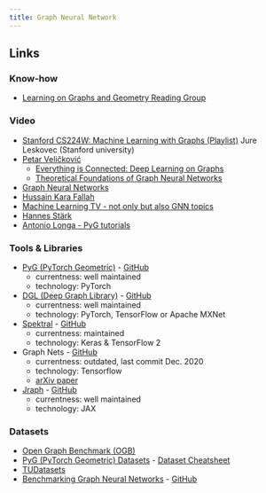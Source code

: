 ```yaml
---
title: Graph Neural Network
---
```


## Links

### Know-how
- [Learning on Graphs and Geometry Reading Group](https://hannes-stark.com/logag-reading-group)

### Video
- [Stanford CS224W: Machine Learning with Graphs (Playlist)](https://www.youtube.com/watch?v=JAB_plj2rbA&list=PLoROMvodv4rPLKxIpqhjhPgdQy7imNkDn) Jure Leskovec (Stanford university)
- [Petar Veličković](https://www.youtube.com/channel/UC9bkKi8Us7yevvP1KIBQHog/videos)
  - [Everything is Connected: Deep Learning on Graphs](https://www.youtube.com/watch?v=5h6MbQ_65-o)
  - [Theoretical Foundations of Graph Neural Networks](https://www.youtube.com/watch?v=uF53xsT7mjc)
- [Graph Neural Networks](https://www.youtube.com/playlist?list=PLSgGvve8UweGx4_6hhrF3n4wpHf_RV76_)
- [Hussain Kara Fallah](https://www.youtube.com/channel/UCyRGTzxD6Pa4cJOfHmvklQA/videos)
- [Machine Learning TV - not only but also GNN topics](https://www.youtube.com/c/MachineLearningTV/videos)
- [Hannes Stärk](https://www.youtube.com/channel/UC4uWMmEGc5EZVn5pAox-iww/videos)
- [Antonio Longa - PyG tutorials](https://www.youtube.com/user/94longa2112/videos)

### Tools & Libraries
- [PyG (PyTorch Geometric)](https://pytorch-geometric.readthedocs.io/en/latest/) - [GitHub](https://github.com/pyg-team/pytorch_geometric)
  - currentness: well maintained
  - technology: PyTorch
- [DGL (Deep Graph Library)](https://www.dgl.ai/) - [GitHub](https://github.com/dmlc/dgl/)
  - currentness: well maintained
  - technology: PyTorch, TensorFlow or Apache MXNet
- [Spektral](https://graphneural.network/) - [GitHub](https://github.com/danielegrattarola/spektral/)
  - currentness: maintained
  - technology: Keras & TensorFlow 2
- Graph Nets - [GitHub](https://github.com/deepmind/graph_nets) 
  - currentness: outdated, last commit Dec. 2020
  - technology: Tensorflow
  - [arXiv paper](https://arxiv.org/abs/1806.01261)
- [Jraph](https://jraph.readthedocs.io/en/latest/) - [GitHub](https://github.com/deepmind/jraph)
  - currentness: well maintained
  - technology: JAX

### Datasets
- [Open Graph Benchmark (OGB)](https://ogb.stanford.edu/)
- [PyG (PyTorch Geometric) Datasets](https://pytorch-geometric.readthedocs.io/en/latest/modules/datasets.html?highlight=datasets) -
  [Dataset Cheatsheet](https://pytorch-geometric.readthedocs.io/en/latest/notes/data_cheatsheet.html#)
- [TUDatasets](https://chrsmrrs.github.io/datasets/)
- [Benchmarking Graph Neural Networks](https://graphdeeplearning.github.io/post/benchmarking-gnns/) - [GitHub](https://github.com/graphdeeplearning/benchmarking-gnns)
